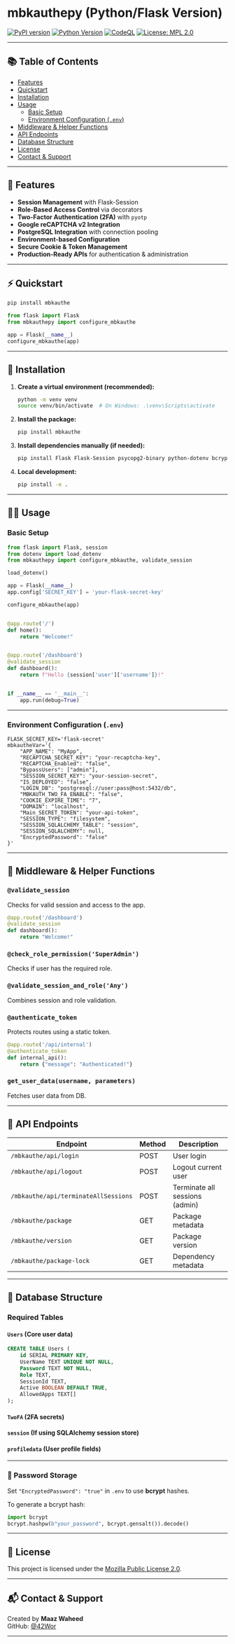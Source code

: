 
# mbkauthepy (Python/Flask Version)

[![PyPI version](https://img.shields.io/pypi/v/mbkauthe.svg)](https://pypi.org/project/mbkauthe/)
[![Python Version](https://img.shields.io/pypi/pyversions/mbkauthe.svg)](https://pypi.org/project/mbkauthe/)
[![CodeQL](https://github.com/42Wor/YOUR_REPO_NAME/actions/workflows/codeql.yml/badge.svg)](https://github.com/42Wor/YOUR_REPO_NAME/actions/workflows/codeql.yml)
[![License: MPL 2.0](https://img.shields.io/badge/License-MPL_2.0-brightgreen.svg)](https://opensource.org/licenses/MPL-2.0)

---

## 📚 Table of Contents

- [Features](#features)
- [Quickstart](#quickstart)
- [Installation](#installation)
- [Usage](#usage)
  - [Basic Setup](#basic-setup)
  - [Environment Configuration (`.env`)](#environment-configuration-env)
- [Middleware & Helper Functions](#middleware--helper-functions)
- [API Endpoints](#api-endpoints)
- [Database Structure](#database-structure)
- [License](#license)
- [Contact & Support](#contact--support)

---

## 🚀 Features

- **Session Management** with Flask-Session
- **Role-Based Access Control** via decorators
- **Two-Factor Authentication (2FA)** with `pyotp`
- **Google reCAPTCHA v2 Integration**
- **PostgreSQL Integration** with connection pooling
- **Environment-based Configuration**
- **Secure Cookie & Token Management**
- **Production-Ready APIs** for authentication & administration

---

## ⚡ Quickstart

```bash
pip install mbkauthe
```

```python
from flask import Flask
from mbkauthepy import configure_mbkauthe

app = Flask(__name__)
configure_mbkauthe(app)
```

---

## 🧰 Installation

1. **Create a virtual environment (recommended):**
    ```bash
    python -m venv venv
    source venv/bin/activate  # On Windows: .\venv\Scripts\activate
    ```

2. **Install the package:**
    ```bash
    pip install mbkauthe
    ```

3. **Install dependencies manually (if needed):**
    ```bash
    pip install Flask Flask-Session psycopg2-binary python-dotenv bcrypt pyotp requests Flask-Cors SQLAlchemy
    ```

4. **Local development:**
    ```bash
    pip install -e .
    ```

---

## 🧑‍💻 Usage

### Basic Setup

```python
from flask import Flask, session
from dotenv import load_dotenv
from mbkauthepy import configure_mbkauthe, validate_session

load_dotenv()

app = Flask(__name__)
app.config['SECRET_KEY'] = 'your-flask-secret-key'

configure_mbkauthe(app)


@app.route('/')
def home():
    return "Welcome!"


@app.route('/dashboard')
@validate_session
def dashboard():
    return f"Hello {session['user']['username']}!"


if __name__ == '__main__':
    app.run(debug=True)
```

---

### Environment Configuration (`.env`)

```dotenv
FLASK_SECRET_KEY='flask-secret'
mbkautheVar='{
    "APP_NAME": "MyApp",
    "RECAPTCHA_SECRET_KEY": "your-recaptcha-key",
    "RECAPTCHA_Enabled": "false",
    "BypassUsers": ["admin"],
    "SESSION_SECRET_KEY": "your-session-secret",
    "IS_DEPLOYED": "false",
    "LOGIN_DB": "postgresql://user:pass@host:5432/db",
    "MBKAUTH_TWO_FA_ENABLE": "false",
    "COOKIE_EXPIRE_TIME": "7",
    "DOMAIN": "localhost",
    "Main_SECRET_TOKEN": "your-api-token",
    "SESSION_TYPE": "filesystem",
    "SESSION_SQLALCHEMY_TABLE": "session",
    "SESSION_SQLALCHEMY": null,
    "EncryptedPassword": "false"
}'
```

---

## 🔐 Middleware & Helper Functions

### `@validate_session`
Checks for valid session and access to the app.

```python
@app.route('/dashboard')
@validate_session
def dashboard():
    return "Welcome!"
```

### `@check_role_permission('SuperAdmin')`
Checks if user has the required role.

### `@validate_session_and_role('Any')`
Combines session and role validation.

### `@authenticate_token`
Protects routes using a static token.

```python
@app.route('/api/internal')
@authenticate_token
def internal_api():
    return {"message": "Authenticated!"}
```

### `get_user_data(username, parameters)`
Fetches user data from DB.

---

## 📡 API Endpoints

| Endpoint                        | Method | Description                     |
| ------------------------------ | ------ | ------------------------------- |
| `/mbkauthe/api/login`          | POST   | User login                      |
| `/mbkauthe/api/logout`         | POST   | Logout current user             |
| `/mbkauthe/api/terminateAllSessions` | POST | Terminate all sessions (admin) |
| `/mbkauthe/package`            | GET    | Package metadata                |
| `/mbkauthe/version`            | GET    | Package version                 |
| `/mbkauthe/package-lock`       | GET    | Dependency metadata             |

---

## 🧱 Database Structure

### Required Tables

#### `Users` (Core user data)
```sql
CREATE TABLE Users (
    id SERIAL PRIMARY KEY,
    UserName TEXT UNIQUE NOT NULL,
    Password TEXT NOT NULL,
    Role TEXT,
    SessionId TEXT,
    Active BOOLEAN DEFAULT TRUE,
    AllowedApps TEXT[]
);
```

#### `TwoFA` (2FA secrets)
#### `session` (If using SQLAlchemy session store)
#### `profiledata` (User profile fields)

---

### 🔐 Password Storage

Set `"EncryptedPassword": "true"` in `.env` to use **bcrypt** hashes.

To generate a bcrypt hash:

```python
import bcrypt
bcrypt.hashpw(b"your_password", bcrypt.gensalt()).decode()
```

---

## 📄 License

This project is licensed under the [Mozilla Public License 2.0](https://opensource.org/licenses/MPL-2.0).

---

## 📬 Contact & Support

Created by **Maaz Waheed**  
GitHub: [@42Wor](https://github.com/42Wor)

---
